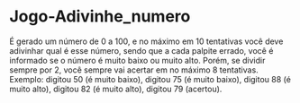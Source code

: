 # Jogo-Adivinhe_numero 
É gerado um número de 0 a 100, e no máximo em 10 tentativas você deve adivinhar qual é esse número, sendo que a cada palpite errado, você 
é informado se o número é muito baixo ou muito alto.
Porém, se dividir sempre por 2, você sempre vai acertar em no máximo 8 tentativas.
Exemplo: digitou 50 (é muito baixo), digitou 75 (é muito baixo), digitou 88 (é muito alto), digitou 82 (é muito alto), digitou 79 (acertou).
